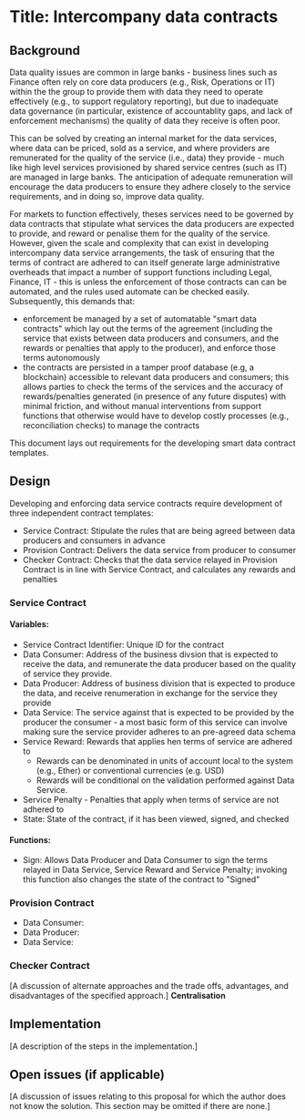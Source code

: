 # Title: Intercompany data contracts

## Background

Data quality issues are common in large banks - business lines such as Finance often rely on core data producers (e.g., Risk, Operations or IT) within the the group to provide them with data they need to operate effectively (e.g., to support regulatory reporting), but due to inadequate data governance (in particular, existence of accountablity gaps, and lack of enforcement mechanisms) the quality of data they receive is often poor.

This can be solved by creating an internal market for the data services, where data can be priced, sold as a service, and where providers are remunerated for the quality of the service (i.e., data) they provide - much like high level services provisioned by shared service centres (such as IT) are managed in large banks. The anticipation of adequate remuneration will encourage the data producers to ensure they adhere closely to the service requirements, and in doing so, improve data quality. 

For markets to function effectively, theses services need to be governed by data contracts that stipulate what services the data producers are expected to provide, and reward or penalise them for the quality of the service. However, given the scale and complexity that can exist in developing intercompany data service arrangements, the task of ensuring that the terms of contract are adhered to can itself generate large administrative overheads that impact a number of support functions including Legal, Finance, IT -  this is unless the enforcement of those contracts can can be automated, and the rules used automate can be checked easily. Subsequently, this demands that:
- enforcement be managed by a set of automatable "smart data contracts" which lay out the terms of the agreement (including the service that exists between data producers and consumers, and the rewards or penalties that apply to the producer), and enforce those terms autonomously
- the contracts are persisted in a tamper proof database (e.g, a blockchain) accessible to relevant data producers and consumers; this allows parties to check the terms of the services and the accuracy of rewards/penalties generated (in presence of any future disputes) with minimal friction, and without  manual interventions from support functions that otherwise would have to develop costly processes (e.g., reconciliation checks) to manage the contracts 

This document lays out requirements for the developing smart data contract templates.


## Design

Developing and enforcing data service contracts require development of three independent contract templates:
- Service Contract: Stipulate the rules that are being agreed between data producers and consumers in advance 
- Provision Contract: Delivers the data service from producer to consumer 
- Checker Contract: Checks that the data service relayed in Provision Contract is in line with Service Contract, and calculates any rewards and penalties

### Service Contract

#### Variables:
- Service Contract Identifier: Unique ID for the contract  
- Data Consumer: Address of the business divsion that is expected to receive the data, and remunerate the data producer based on the quality of service they provide.
- Data Producer: Address of business division that is expected to produce the data, and receive renumeration in exchange for the service they provide
- Data Service: The service against that is expected to be provided by the producer the consumer - a most basic form of this service can involve making sure the service provider adheres to an pre-agreed data schema
- Service Reward: Rewards that applies hen terms of service are adhered to
  - Rewards can be denominated in units of account local to the system (e.g., Ether) or conventional currencies (e.g. USD)
  - Rewards will be conditional on the validation performed against Data Service.
- Service Penalty - Penalties that apply when terms of service are not adhered to 
- State: State of the contract, if it has been viewed, signed, and checked

#### Functions:
 - Sign: Allows Data Producer and Data Consumer to sign the terms relayed in Data Service, Service Reward and Service Penalty; invoking this function also changes the state of the contract to "Signed"

### Provision Contract 
- Data Consumer: 
- Data Producer:
- Data Service:

### Checker Contract 


[A discussion of alternate approaches and the trade offs, advantages, and disadvantages of the specified approach.]
**Centralisation**


## Implementation



[A description of the steps in the implementation.]

## Open issues (if applicable)

[A discussion of issues relating to this proposal for which the author does not
know the solution. This section may be omitted if there are none.]

